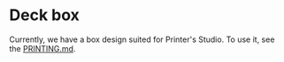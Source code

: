 # Deck box

<!-- SPDX-License-Identifier: CC0-1.0 -->
<!-- SPDX-FileCopyrightText: 2022-2023 The Foundation for Public Code <info@publiccode.net> -->

Currently, we have a box design suited for Printer's Studio.
To use it, see the [PRINTING.md](../PRINTING.md).
